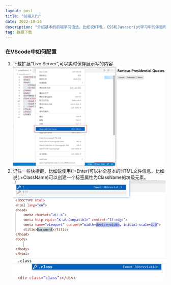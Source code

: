 ```yaml
---
layout: post
title: "前端入门"
date: 2022-10-26 
description: "介绍基本的前端学习语法，比如说HTML，CSS和Javascript学习中的体验和收获"
tag: 数据下载
---   
```


### 在VScode中如何配置

1. 下载扩展“Live Server”,可以实时保存展示写的内容
   ![live server](/images/posts/2022-10-26-前端入门/live%20Server.jpg)
2. 记住一些快捷键，比如说使用(!+Enter)可以补全基本的HTML文件信息，比如说(.+ClassName)可以创建一个标签属性为ClassName的块级元素。
   ![!+Enter](/images/posts/2022-10-26-前端入门/开头模板.jpg)
   ![.+ClassName](/images/posts/2022-10-26-前端入门/class.jpg)